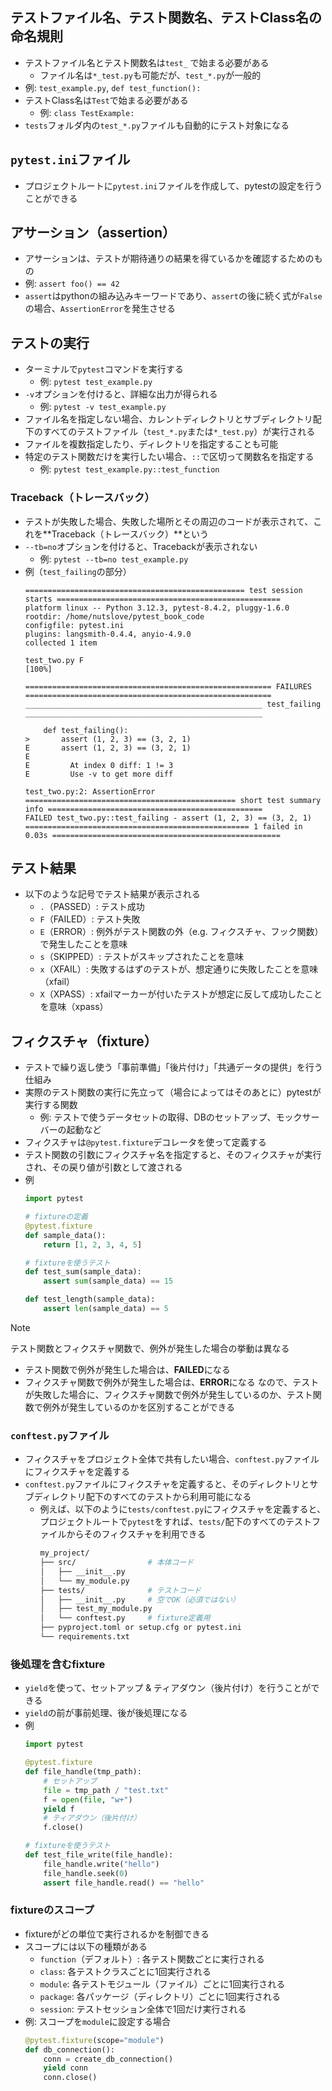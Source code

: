 ## テストファイル名、テスト関数名、テストClass名の命名規則
- テストファイル名とテスト関数名は`test_` で始まる必要がある
  - ファイル名は`*_test.py`も可能だが、`test_*.py`が一般的
- 例: `test_example.py`, `def test_function():`
- テストClass名は`Test`で始まる必要がある
  - 例: `class TestExample:`
- `tests`フォルダ内の`test_*.py`ファイルも自動的にテスト対象になる

## `pytest.ini`ファイル
- プロジェクトルートに`pytest.ini`ファイルを作成して、pytestの設定を行うことができる

## アサーション（assertion）
- アサーションは、テストが期待通りの結果を得ているかを確認するためのもの
- 例: `assert foo() == 42`
- `assert`はpythonの組み込みキーワードであり、`assert`の後に続く式が`False`の場合、`AssertionError`を発生させる

## テストの実行
- ターミナルで`pytest`コマンドを実行する
  - 例: `pytest test_example.py`
- `-v`オプションを付けると、詳細な出力が得られる
  - 例: `pytest -v test_example.py`
- ファイル名を指定しない場合、カレントディレクトリとサブディレクトリ配下のすべてのテストファイル（`test_*.py`または`*_test.py`）が実行される
- ファイルを複数指定したり、ディレクトリを指定することも可能
- 特定のテスト関数だけを実行したい場合、`::`で区切って関数名を指定する
  - 例: `pytest test_example.py::test_function`

### Traceback（トレースバック）
- テストが失敗した場合、失敗した場所とその周辺のコードが表示されて、これを**Traceback（トレースバック）**という
- `--tb=no`オプションを付けると、Tracebackが表示されない
  - 例: `pytest --tb=no test_example.py`
- 例（`test_failing`の部分）  
  ```shell
  ================================================= test session starts ==================================================
  platform linux -- Python 3.12.3, pytest-8.4.2, pluggy-1.6.0
  rootdir: /home/nutslove/pytest_book_code
  configfile: pytest.ini
  plugins: langsmith-0.4.4, anyio-4.9.0
  collected 1 item

  test_two.py F                                                                                                    [100%]

  ======================================================= FAILURES =======================================================
  _____________________________________________________ test_failing _____________________________________________________

      def test_failing():
  >       assert (1, 2, 3) == (3, 2, 1)
  E       assert (1, 2, 3) == (3, 2, 1)
  E
  E         At index 0 diff: 1 != 3
  E         Use -v to get more diff

  test_two.py:2: AssertionError
  =============================================== short test summary info ================================================
  FAILED test_two.py::test_failing - assert (1, 2, 3) == (3, 2, 1)
  ================================================== 1 failed in 0.03s ===================================================
  ```

## テスト結果
- 以下のような記号でテスト結果が表示される
  - `.`（PASSED）: テスト成功
  - `F`（FAILED）: テスト失敗
  - `E`（ERROR）: 例外がテスト関数の外（e.g. フィクスチャ、フック関数）で発生したことを意味
  - `s`（SKIPPED）: テストがスキップされたことを意味
  - `x`（XFAIL）: 失敗するはずのテストが、想定通りに失敗したことを意味（xfail）
  - `X`（XPASS）: xfailマーカーが付いたテストが想定に反して成功したことを意味（xpass）

## フィクスチャ（fixture）
- テストで繰り返し使う「事前準備」「後片付け」「共通データの提供」を行う仕組み
- 実際のテスト関数の実行に先立って（場合によってはそのあとに）pytestが実行する関数
  - 例: テストで使うデータセットの取得、DBのセットアップ、モックサーバーの起動など
- フィクスチャは`@pytest.fixture`デコレータを使って定義する
- テスト関数の引数にフィクスチャ名を指定すると、そのフィクスチャが実行され、その戻り値が引数として渡される
- 例  
  ```python
  import pytest

  # fixtureの定義
  @pytest.fixture
  def sample_data():
      return [1, 2, 3, 4, 5]

  # fixtureを使うテスト
  def test_sum(sample_data):
      assert sum(sample_data) == 15

  def test_length(sample_data):
      assert len(sample_data) == 5
  ```

> [!NOTE]  
> テスト関数とフィクスチャ関数で、例外が発生した場合の挙動は異なる
> - テスト関数で例外が発生した場合は、**FAILED**になる
> - フィクスチャ関数で例外が発生した場合は、**ERROR**になる
> なので、テストが失敗した場合に、フィクスチャ関数で例外が発生しているのか、テスト関数で例外が発生しているのかを区別することができる

### `conftest.py`ファイル
- フィクスチャをプロジェクト全体で共有したい場合、`conftest.py`ファイルにフィクスチャを定義する
- `conftest.py`ファイルにフィクスチャを定義すると、そのディレクトリとサブディレクトリ配下のすべてのテストから利用可能になる
  - 例えば、以下のように`tests/conftest.py`にフィクスチャを定義すると、プロジェクトルートで`pytest`をすれば、`tests/`配下のすべてのテストファイルからそのフィクスチャを利用できる  
    ```bash
    my_project/
    ├── src/                # 本体コード
    │   ├── __init__.py
    │   └── my_module.py
    ├── tests/              # テストコード
    │   ├── __init__.py     # 空でOK（必須ではない）
    │   ├── test_my_module.py
    │   └── conftest.py     # fixture定義用
    ├── pyproject.toml or setup.cfg or pytest.ini
    └── requirements.txt
    ```

### 後処理を含むfixture
- `yield`を使って、セットアップ & ティアダウン（後片付け）を行うことができる
- `yield`の前が事前処理、後が後処理になる
- 例
  ```python
  import pytest

  @pytest.fixture
  def file_handle(tmp_path):
      # セットアップ
      file = tmp_path / "test.txt"
      f = open(file, "w+")
      yield f
      # ティアダウン（後片付け）
      f.close()

  # fixtureを使うテスト
  def test_file_write(file_handle):
      file_handle.write("hello")
      file_handle.seek(0)
      assert file_handle.read() == "hello"
  ```

### fixtureのスコープ
- fixtureがどの単位で実行されるかを制御できる
- スコープには以下の種類がある
  - `function`（デフォルト）: 各テスト関数ごとに実行される
  - `class`: 各テストクラスごとに1回実行される
  - `module`: 各テストモジュール（ファイル）ごとに1回実行される
  - `package`: 各パッケージ（ディレクトリ）ごとに1回実行される
  - `session`: テストセッション全体で1回だけ実行される
- 例: スコープを`module`に設定する場合  
  ```python
  @pytest.fixture(scope="module")
  def db_connection():
      conn = create_db_connection()
      yield conn
      conn.close()
  ```